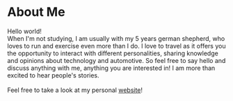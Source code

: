 # About Me 
Hello world! <br>
When I'm not studying, I am usually with my 5 years german shepherd, who loves to run and exercise even more than I do. I love to travel as it offers you the opportunity to interact with different personalities, sharing knowledge and opinions about technology and automotive. So feel free to say hello and discuss anything with me, anything you are interested in! I am more than excited to hear people's stories. <br><br>
Feel free to take a look at my personal [website](https://Krith-man.github.io)! 
